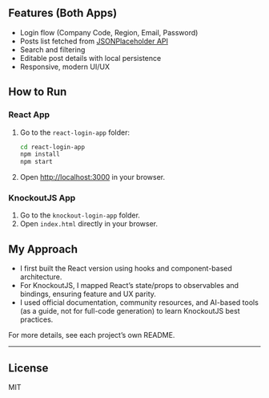 
## Features (Both Apps)
- Login flow (Company Code, Region, Email, Password)
- Posts list fetched from [JSONPlaceholder API](https://jsonplaceholder.typicode.com/posts)
- Search and filtering
- Editable post details with local persistence
- Responsive, modern UI/UX

## How to Run

### React App
1. Go to the `react-login-app` folder:
   ```bash
   cd react-login-app
   npm install
   npm start
   ```
2. Open [http://localhost:3000](http://localhost:3000) in your browser.

### KnockoutJS App
1. Go to the `knockout-login-app` folder.
2. Open `index.html` directly in your browser.

## My Approach
- I first built the React version using hooks and component-based architecture.
- For KnockoutJS, I mapped React’s state/props to observables and bindings, ensuring feature and UX parity.
- I used official documentation, community resources, and AI-based tools (as a guide, not for full-code generation) to learn KnockoutJS best practices.

For more details, see each project’s own README.

---

## License

MIT